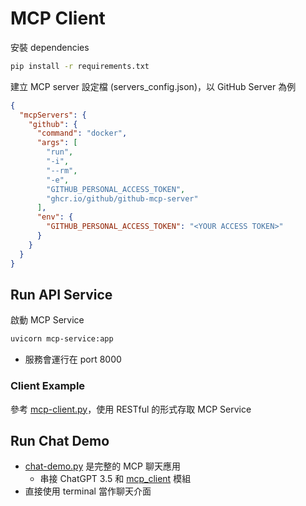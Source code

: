 # MCP Client

安裝 dependencies
```bash
pip install -r requirements.txt
```

建立 MCP server 設定檔 (servers_config.json)，以 GitHub Server 為例
```json
{
  "mcpServers": {
    "github": {
      "command": "docker",
      "args": [
        "run",
        "-i",
        "--rm",
        "-e",
        "GITHUB_PERSONAL_ACCESS_TOKEN",
        "ghcr.io/github/github-mcp-server"
      ],
      "env": {
        "GITHUB_PERSONAL_ACCESS_TOKEN": "<YOUR ACCESS TOKEN>"
      }
    }
  }
}
```

## Run API Service

啟動 MCP Service
```bash
uvicorn mcp-service:app
```
- 服務會運行在 port 8000

### Client Example

參考 [mcp-client.py](./mcp-client.py)，使用 RESTful 的形式存取 MCP Service

## Run Chat Demo

- [chat-demo.py](./chat-demo.py) 是完整的 MCP 聊天應用
  - 串接 ChatGPT 3.5 和 [mcp_client](./mcp_client) 模組
- 直接使用 terminal 當作聊天介面
